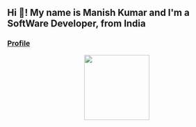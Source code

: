 <h2 align="left">Hi 👋! My name is Manish Kumar and I'm a SoftWare Developer, from India</h2>
<h3><a href="https://manish-leo.blogspot.com"> Profile </a></h3>
<div align="center">
  <img src="https://encrypted-tbn0.gstatic.com/images?q=tbn:ANd9GcQoiMtJG_PC4lsb3-GZAiTZkUXAm3VlkJC1Ag&s" height="150" />
</div>
</div>
